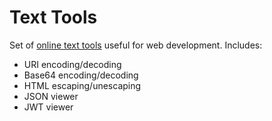 # Text Tools
Set of [online text tools](https://es-repo.github.io/text-tools/) useful for web development. Includes:
 - URI encoding/decoding
 - Base64 encoding/decoding
 - HTML escaping/unescaping
 - JSON viewer
 - JWT viewer
